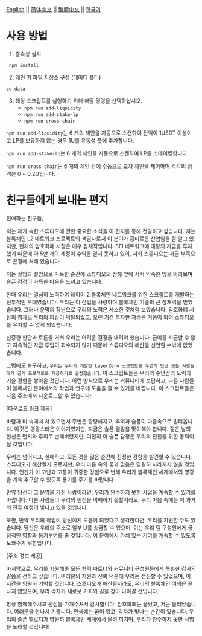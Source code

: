 <p align="left">
<a href="./README.md">English</a> || 
<a href="./README.zh-cn.md">简体中文</a> || 
<a href="./README.zh-hk.md">繁體中文</a> || 
<a href="./README.ko-kr.md">한국어</a>
</p>

# 사용 방법

1. 종속성 설치
```
 npm install
```
2. 개인 키 파일 저장소 구성 (데이터 폴더)
```
cd data
```
3. 해당 스크립트를 실행하기 위해 해당 명령을 선택하십시오.
   - `npm run add-liquidity `
   - `npm run add-stake-lp`
   - `npm run cross-chain`

`npm run add-liquidity`는 6 개의 체인을 자동으로 스캔하여 잔액이 1USDT 이상이고 LP를 보유하지 않는 경우 1U를 유동성 풀에 추가합니다.

`npm run add-stake-lp`는 6 개의 체인을 자동으로 스캔하여 LP를 스테이킹합니다.

`npm run cross-chain`는 6 개의 체인 간에 수동으로 교차 체인을 제어하며 각각의 금액은 0 ~ 0.2U입니다.


# 친구들에게 보내는 편지

친애하는 친구들,

저는 제가 속한 스튜디오에 관한 중요한 소식을 이 편지를 통해 전달하고 싶습니다. 저는 블록체인 L2 네트워크 프로젝트의 책임자로서 이 분야가 흥미로운 산업임을 잘 알고 있지만, 현재의 암호화폐 시장은 매우 침체적입니다. SEI 네트워크에 대량의 자금을 투자했기 때문에 약 5만 개의 계정이 수익을 얻지 못하고 있어, 저희 스튜디오는 자금 부족으로 곤경에 처해 있습니다.

저는 실망과 절망으로 가득한 순간에 스튜디오의 잔해 앞에 서서 익숙한 땅을 바라보며 슬픈 감정이 가득한 마음을 느끼고 있습니다.

한때 우리는 열심히 노력하여 레이어 2 블록체인 네트워크를 위한 스크립트를 개발하는 전투적인 부대였습니다. 우리는 이 산업을 사랑하며 블록체인 기술의 큰 잠재력을 믿었습니다. 그러나 운명의 장난으로 우리의 노력은 사소한 것처럼 보였습니다. 암호화폐 시장의 침체로 우리의 희망이 박탈되었고, 오랜 기간 투자한 자금은 거품이 되어 스튜디오를 유지할 수 없게 되었습니다.

신중한 판단과 토론을 거쳐 우리는 어려운 결정을 내려야 했습니다. 급여를 지급할 수 없고 지속적인 자금 투입이 회수되지 않기 때문에 스튜디오의 해산을 선언할 수밖에 없었습니다.

그럼에도 불구하고, `우리는 우리가 개발한 LayerZero 스크립트를 우연히 만난 모든 사람들에게 공개 프로젝트로 제공하기로 결정했습니다`. 이 스크립트들은 우리의 수년간의 노력과 기술 경험을 쌓아온 것입니다. 이런 방식으로 우리는 커뮤니티에 보답하고, 다른 사람들이 블록체인 분야에서의 작업과 연구에 도움을 줄 수 있기를 바랍니다. 이 스크립트들은 다음 주소에서 다운로드할 수 있습니다:

[다운로드 링크 제공]

바람과 비 속에서 서 있으면서 주변은 황량해지고, 추억과 슬픔이 마음속으로 밀려옵니다. 이것은 영광스러운 이야기였지만, 지금은 슬픈 결말을 맞이해야 합니다. 젊은 날의 헌신은 먼지와 후회로 변해버렸지만, 여전히 이 슬픈 감정은 우리의 전진을 위한 동력이 될 것입니다.

우리는 넘어지고, 실패하고, 모든 것을 잃은 순간에 진정한 강함을 발견할 수 있습니다. 스튜디오가 해산될지 모르지만, 우리 마음 속의 꿈과 믿음은 영원히 사라지지 않을 것입니다. 언젠가 이 고난과 고통이 귀중한 경험으로 변해 우리가 블록체인 세계에서의 영광을 계속 추구할 수 있도록 용기를 주기를 바랍니다.

만약 당신이 그 운명을 가진 사람이라면, 우리가 완수하지 못한 사업을 계속할 수 있기를 바랍니다. 다른 사람들이 우리의 헌신을 이해하지 못할지라도, 우리 마음 속에는 이 과거의 전투 여정이 빛나고 있을 것입니다.

또한, 만약 우리의 작업이 당신에게 도움이 되었다고 생각한다면, 우리를 지원할 수도 있습니다. 당신은 우리의 주소로 일부 U를 송금할 수 있으며, 이는 우리 팀 구성원에게 긍정적인 영향과 동기부여를 줄 것입니다. 이 분야에서 가치 있는 기여를 계속할 수 있도록 도와주기 위함입니다.

[주소 정보 제공]

마지막으로, 우리를 지원해준 모든 협력 파트너와 커뮤니티 구성원들에게 특별한 감사의 말씀을 전하고 싶습니다. 여러분의 지원과 신뢰 덕분에 우리는 전진할 수 있었으며, 이 시간을 영원히 기억할 것입니다. 스튜디오가 해산될지라도, 우리의 블록체인 여행은 끝나지 않았으며, 우리 각자가 새로운 기회와 길을 찾아 나아갈 것입니다.

항상 함께해주시고 관심을 가져주셔서 감사합니다. 암호화폐는 끝났고, 저는 물러났습니다. 여러분을 만나서 기쁩니다. 인생에는 꿈이 있고, 각자가 빛나는 순간이 있습니다. 우리의 슬픈 멜로디가 영원히 블록체인 세계에서 울려 퍼지며, 우리가 완수하지 못한 사명을 노래할 것입니다!
